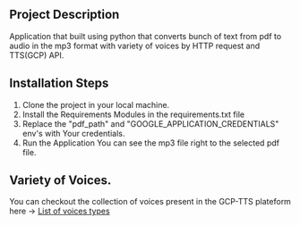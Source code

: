 ## Project Description
  Application that built using python that converts bunch of text from pdf to audio in the mp3 format with variety of voices by HTTP request and TTS(GCP) API.

## Installation Steps
  1. Clone the project in your local machine.
  2. Install the Requirements Modules in the requirements.txt file
  3. Replace the "pdf_path" and "GOOGLE_APPLICATION_CREDENTIALS" env's with Your credentials.
  4. Run the Application You can see the mp3 file right to the selected pdf file.

## Variety of Voices.
  You can checkout the collection of voices present in the GCP-TTS plateform here -> [List of voices types](https://cloud.google.com/text-to-speech/docs/list-voices-and-types)
